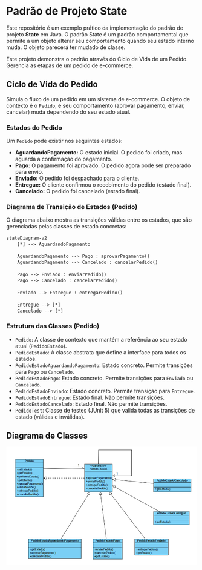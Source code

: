 # Padrão de Projeto State

Este repositório é um exemplo prático da implementação do padrão de projeto **State** em Java. O padrão State é um padrão comportamental que permite a um objeto alterar seu comportamento quando seu estado interno muda. O objeto parecerá ter mudado de classe.

Este projeto demonstra o padrão através do Ciclo de Vida de um Pedido. Gerencia as etapas de um pedido de e-commerce.

## Ciclo de Vida do Pedido

Simula o fluxo de um pedido em um sistema de e-commerce. O objeto de contexto é o `Pedido`, e seu comportamento (aprovar pagamento, enviar, cancelar) muda dependendo do seu estado atual.

### Estados do Pedido

Um `Pedido` pode existir nos seguintes estados:

* **AguardandoPagamento:** O estado inicial. O pedido foi criado, mas aguarda a confirmação do pagamento.
* **Pago:** O pagamento foi aprovado. O pedido agora pode ser preparado para envio.
* **Enviado:** O pedido foi despachado para o cliente.
* **Entregue:** O cliente confirmou o recebimento do pedido (estado final).
* **Cancelado:** O pedido foi cancelado (estado final).

### Diagrama de Transição de Estados (Pedido)

O diagrama abaixo mostra as transições válidas entre os estados, que são gerenciadas pelas classes de estado concretas:

```mermaid
stateDiagram-v2
    [*] --> AguardandoPagamento
    
    AguardandoPagamento --> Pago : aprovarPagamento()
    AguardandoPagamento --> Cancelado : cancelarPedido()

    Pago --> Enviado : enviarPedido()
    Pago --> Cancelado : cancelarPedido()

    Enviado --> Entregue : entregarPedido()

    Entregue --> [*]
    Cancelado --> [*]
```

### Estrutura das Classes (Pedido)

* `Pedido`: A classe de contexto que mantém a referência ao seu estado atual (`PedidoEstado`).
* `PedidoEstado`: A classe abstrata que define a interface para todos os estados.
* `PedidoEstadoAguardandoPagamento`: Estado concreto. Permite transições para `Pago` ou `Cancelado`.
* `PedidoEstadoPago`: Estado concreto. Permite transições para `Enviado` ou `Cancelado`.
* `PedidoEstadoEnviado`: Estado concreto. Permite transição para `Entregue`.
* `PedidoEstadoEntregue`: Estado final. Não permite transições.
* `PedidoEstadoCancelado`: Estado final. Não permite transições.
* `PedidoTest`: Classe de testes (JUnit 5) que valida todas as transições de estado (válidas e inválidas).

## Diagrama de Classes
![Diagrama de Classes](PadraoState.png)

